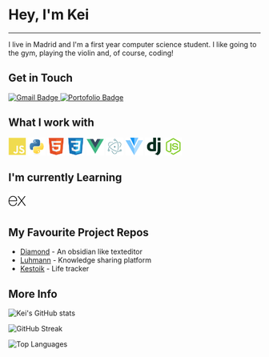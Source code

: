 
# Hey, I'm Kei
---
I live in Madrid and I'm a first year computer science student. I like going to the gym, playing the violin and, of course, coding!

## Get in Touch

<div id="badges">
  <!--<a href="your-linkedin-URL">
    <img src="https://img.shields.io/badge/LinkedIn-blue?style=for-the-badge&logo=linkedin&logoColor=white" alt="LinkedIn Badge"/>
  </a>-->
  <a href="mailto:khachimarur80@gmail.com">
    <img src="https://img.shields.io/badge/Gmail-red?style=for-the-badge&logo=gmail&logoColor=white" alt="Gmail Badge"/>
  </a>
   <a href="#">
    <img src="https://img.shields.io/badge/Portofolio-white?style=for-the-badge&logo=github&logoColor=black" alt="Portofolio Badge"/>
  </a>
</div>

## What I work with

<div>
  <a href="https://developer.mozilla.org/es/docs/Web/JavaScript"><img src="assets/javascript-plain.svg" alt="JavaScript Icon" height="35" width="35"></a>
  <a href="https://www.python.org" target="_blank"><img src="assets/python-original.svg" alt="Python Icon" height="35" width="35"></a>
  <a href="https://developer.mozilla.org/docs/Web/html" target="_blank"><img src="assets/html5-original.svg" alt="HTML5 Icon" height="35" width="35"></a>
  <a href="developer.mozilla.org/docs/Web/CSS" target="_blank"><img src="assets/css3-original.svg" alt="CSS3 Icon" height="35" width="35"></a>
  <a href="https://vuejs.org" target="_blank"><img src="assets/vuejs-original.svg" alt="Vue Icon" height="35" width="35"></a>
  <a href="https://www.electronjs.org" target="_blank"><img src="assets/electron-original.svg" alt="Electron Icon" height="35" width="35"></a>
  <a href="https://vuetifyjs.com" target="_blank"><img src="assets/vuetify-original.svg" alt="Vuetify Icon" height="35" width="35"></a>
  <a href="https://www.djangoproject.com" target="_blank"><img src="assets/django-plain.svg" alt="Django Icon" height="35" width="35"></a>
  <a href="https://nodejs.org" target="_blank"><img src="assets/nodejs-original.svg" alt="Node Icon" height="35" width="35"></a>
 
</div>

## I'm currently Learning

<a href="https://expressjs.com" target="_blank"><img src="assets/express-original.svg" alt="Express Icon" height="35" width="35"></a>

## My Favourite Project Repos

- <a href="https://github.com/khachimarur80/MindMap" target="_blank">Diamond</a> - An obsidian like texteditor
- <a href="https://github.com/khachimarur80/Luhmann" target="_blank">Luhmann</a> - Knowledge sharing platform
- <a href="https://github.com/khachimarur80/Kestoik" target="_blank">Kestoik</a> - Life tracker


## More Info

![Kei's GitHub stats](https://github-readme-stats.vercel.app/api?username=khachimarur80&show_icons=true&theme=vue-dark)

![GitHub Streak](http://github-readme-streak-stats.herokuapp.com?user=khachimarur80&theme=vue-dark&date_format=M%20j%5B%2C%20Y%5D&card_width=468)

![Top Languages](https://github-readme-stats.vercel.app/api/top-langs/?username=khachimarur80&layout=compact&theme=vue-dark&card_width=468)




